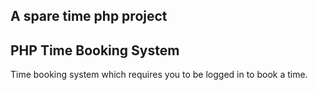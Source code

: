 A spare time php project
------------------------------------------------------------

**PHP Time Booking System**
---------------------------------------
Time booking system which requires you to be logged in to book a time.

